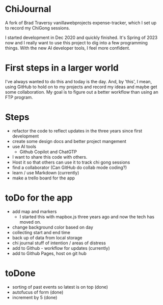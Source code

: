 # ChiJournal
A fork of Brad Traversy vanillawebprojects expense-tracker, which I set up to record my ChiGong sessions.

I started development in Dec 2020 and quickly finished.  It's Spring of 2023 now and I really want to use this project to dig into a few programming things.  With the new AI developer tools, I feel more confident. 

# First steps in a larger world
I've always wanted to do this and today is the day.  And, by 'this', I mean, using GitHub to hold on to my projects and record my ideas and maybe get some collaboration.  My goal is to figure out a better workflow than using an FTP program.  

# Steps
- refactor the code to reflect updates in the three years since first development
- create some design docs and better project mangement
- use AI tools
  - Github Copilot and ChatGTP
- I want to share this code with others.  
- Host it so that others can use it to track chi gong sessions
- find a collaborator (Can GitHub do collab mode coding?)
- learn / use Markdown (currently)
- make a trello board for the app

# toDo for the app

- add map and markers
  - I started this with mapbox.js three years ago and now the tech has moved on.
- change background color based on day
- collecting start and end time
- back up of data from local storage
- chi journal stuff of intention / areas of distress
- add to Github - workflow for updates (currently)
- add to Github Pages, host on git hub



# toDone 
- sorting of past events so latest is on top (done)
- autofucus of form (done)
- increment by 5 (done)


